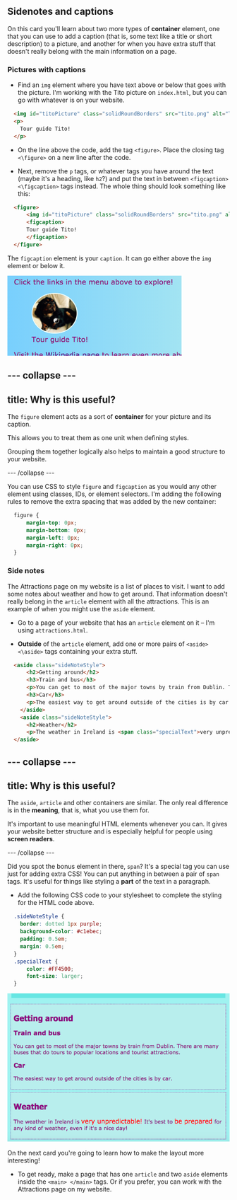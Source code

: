 ## Sidenotes and captions

On this card you'll learn about two more types of **container** element, one that you can use to add a caption (that is, some text like a title or short description) to a picture, and another for when you have extra stuff that doesn't really belong with the main information on a page. 

### Pictures with captions

+ Find an `img` element where you have text above or below that goes with the picture. I'm working with the Tito picture on `index.html`, but you can go with whatever is on your website.  

```html
  <img id="titoPicture" class="solidRoundBorders" src="tito.png" alt="Tito the dog" />  		
  <p>
    Tour guide Tito!
  </p>
```

+ On the line above the code, add the tag `<figure>`. Place the closing tag `<\figure>` on a new line after the code.

+ Next, remove the `p` tags, or whatever tags you have around the text \(maybe it's a heading, like `h2`?\) and put the text in between `<figcaption> <\figcaption>` tags instead. The whole thing should look something like this:

```html
  <figure>
      <img id="titoPicture" class="solidRoundBorders" src="tito.png" alt="Tito the dog" />  		
      <figcaption>
      Tour guide Tito!
      </figcaption>
  </figure>
```
   
The `figcaption` element is your `caption`. It can go either above the `img` element or below it.

![Picture of Tito with a caption](images/figureAndCaption.png)

--- collapse ---
---
title: Why is this useful?
---

The `figure` element acts as a sort of **container** for your picture and its caption. 

This allows you to treat them as one unit when defining styles.

Grouping them together logically also helps to maintain a good structure to your website.

--- /collapse ---

You can use CSS to style `figure` and `figcaption` as you would any other element using classes, IDs, or element selectors. I'm adding the following rules to remove the extra spacing that was added by the new container:

```css
  figure { 
      margin-top: 0px;
      margin-bottom: 0px;
      margin-left: 0px;
      margin-right: 0px;
  }
```

### Side notes

The Attractions page on my website is a list of places to visit. I want to add some notes about weather and how to get around. That information doesn't really belong in the `article` element with all the attractions. This is an example of when you might use the `aside` element.

+ Go to a page of your website that has an `article` element on it – I'm using `attractions.html`. 

+ **Outside** of the `article` element, add one or more pairs of `<aside> <\aside>` tags containing your extra stuff.

```html  
  <aside class="sideNoteStyle">
      <h2>Getting around</h2>
      <h3>Train and bus</h3>
      <p>You can get to most of the major towns by train from Dublin. There are many buses that do tours to popular locations and tourist attractions.</p>
      <h3>Car</h3>
      <p>The easiest way to get around outside of the cities is by car.</p>
    </aside>
    <aside class="sideNoteStyle">
      <h2>Weather</h2>
      <p>The weather in Ireland is <span class="specialText">very unpredictable!</span> It's best to <span class="specialText">be prepared</span> for any kind of weather, even if it's a nice day!</p>
  </aside>
```

--- collapse ---
---
title: Why is this useful?
---

The `aside`, `article` and other containers are similar. The only real difference is in the **meaning**, that is, what you use them for. 

It's important to use meaningful HTML elements whenever you can. It gives your website better structure and is especially helpful for people using **screen readers**.
  
--- /collapse ---

Did you spot the bonus element in there, `span`? It's a special tag you can use just for adding extra CSS! You can put anything in between a pair of `span` tags. It's useful for things like styling a **part** of the text in a paragraph.

+ Add the following CSS code to your stylesheet to complete the styling for the HTML code above.

```css
  .sideNoteStyle {
    border: dotted 1px purple;
    background-color: #c1ebec;
    padding: 0.5em;
    margin: 0.5em;
  }
  .specialText {
      color: #FF4500;
      font-size: larger;
  }
```

![Additional notes with their own styling](images/asidesStyled.png)

On the next card you're going to learn how to make the layout more interesting! 

+ To get ready, make a page that has one `article` and two `aside` elements inside the `<main> </main>` tags. Or if you prefer, you can work with the Attractions page on my website.

   